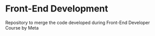 # Front-End Development
<div>
  <p> Repository to merge the code developed during Front-End Developer Course by Meta
</div>
